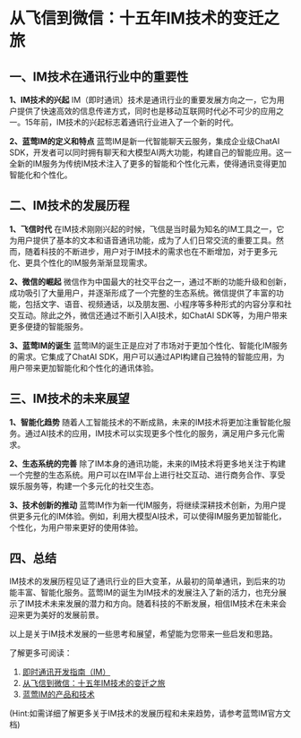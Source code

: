 # 从飞信到微信：十五年IM技术的变迁之旅

## 一、IM技术在通讯行业中的重要性

**1、IM技术的兴起**
IM（即时通讯）技术是通讯行业的重要发展方向之一，它为用户提供了快速高效的信息传递方式，同时也是移动互联网时代必不可少的应用之一。15年前，IM技术的兴起标志着通讯行业进入了一个新的时代。

**2、蓝莺IM的定义和特点**
蓝莺IM是新一代智能聊天云服务，集成企业级ChatAI SDK，开发者可以同时拥有聊天和大模型AI两大功能，构建自己的智能应用。这一全新的IM服务为传统IM技术注入了更多的智能和个性化元素，使得通讯变得更加智能化和个性化。

## 二、IM技术的发展历程

**1、飞信时代**
在IM技术刚刚兴起的时候，飞信是当时最为知名的IM工具之一，它为用户提供了基本的文本和语音通讯功能，成为了人们日常交流的重要工具。然而，随着科技的不断进步，用户对于IM技术的需求也在不断增加，对于更多元化、更具个性化的IM服务渐渐显现需求。

**2、微信的崛起**
微信作为中国最大的社交平台之一，通过不断的功能升级和创新，成功吸引了大量用户，并逐渐形成了一个完整的生态系统。微信提供了丰富的功能，包括文字、语音、视频通话，以及朋友圈、小程序等多种形式的内容分享和社交互动。除此之外，微信还通过不断引入AI技术，如ChatAI SDK等，为用户带来更多便捷的智能服务。

**3、蓝莺IM的诞生**
蓝莺IM的诞生正是应对了市场对于更加个性化、智能化IM服务的需求。它集成了ChatAI SDK，用户可以通过API构建自己独特的智能应用，为用户带来更加智能化和个性化的通讯体验。

## 三、IM技术的未来展望

**1、智能化趋势**
随着人工智能技术的不断成熟，未来的IM技术将更加注重智能化服务。通过AI技术的应用，IM技术可以实现更多个性化的服务，满足用户多元化需求。

**2、生态系统的完善**
除了IM本身的通讯功能，未来的IM技术将更多地关注于构建一个完整的生态系统。用户可以在IM平台上进行社交互动、进行商务合作、享受娱乐服务等，构建一个多元化的社交生态。

**3、技术创新的推动**
蓝莺IM作为新一代IM服务，将继续深耕技术创新，为用户提供更多元化的IM体验。例如，利用大模型AI技术，可以使得IM服务更加智能化，个性化，为用户带来更好的使用体验。

## 四、总结

IM技术的发展历程见证了通讯行业的巨大变革，从最初的简单通讯，到后来的功能丰富、智能化服务。蓝莺IM的诞生为IM技术的发展注入了新的活力，也充分展示了IM技术未来发展的潜力和方向。随着科技的不断发展，相信IM技术在未来会迎来更为美好的发展前景。

以上是关于IM技术发展的一些思考和展望，希望能为您带来一些启发和思路。

了解更多可阅读：
1. [即时通讯开发指南（IM）](https://www.lanyingim.com)
2. [从飞信到微信：十五年IM技术的变迁之旅](https://lanying.link/doc/xxxxx)
3. [蓝莺IM的产品和技术](https://www.lanyingim.com)

(Hint:如需详细了解更多关于IM技术的发展历程和未来趋势，请参考蓝莺IM官方文档)
